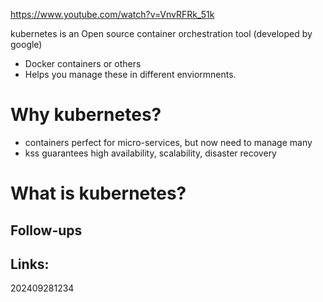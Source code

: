 https://www.youtube.com/watch?v=VnvRFRk_51k

kubernetes is an Open source container orchestration tool (developed by google)
- Docker containers or others
- Helps you manage these in different enviormnents. 

# Why kubernetes?
- containers perfect for micro-services, but now need to manage many
- kss guarantees high availability, scalability, disaster recovery

# What is kubernetes?



## Follow-ups


## Links: 



202409281234
